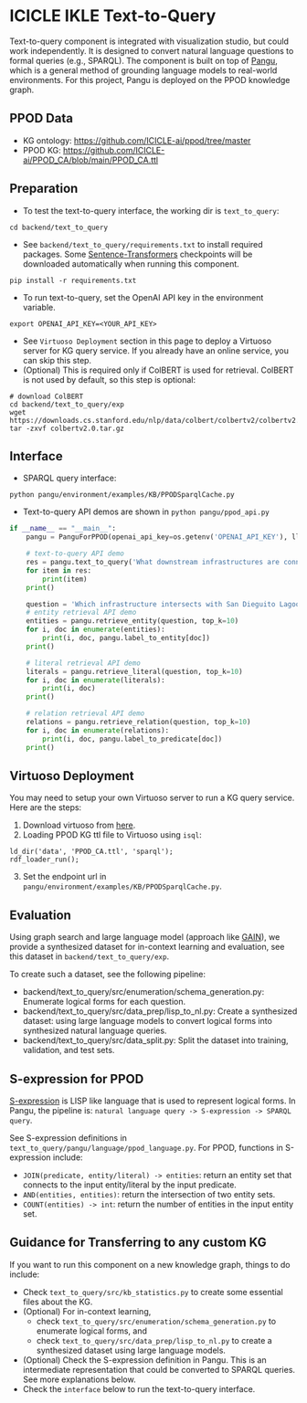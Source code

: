 # ICICLE IKLE Text-to-Query

Text-to-query component is integrated with visualization studio, but could work independently.
It is designed to convert natural language questions to formal queries (e.g., SPARQL).
The component is built on top of [Pangu](https://aclanthology.org/2023.acl-long.270/), which is a general method of grounding language models to real-world environments.
For this project, Pangu is deployed on the PPOD knowledge graph.

## PPOD Data

- KG ontology: https://github.com/ICICLE-ai/ppod/tree/master
- PPOD KG: https://github.com/ICICLE-ai/PPOD_CA/blob/main/PPOD_CA.ttl

## Preparation

- To test the text-to-query interface, the working dir is `text_to_query`:

```shell
cd backend/text_to_query
```

- See `backend/text_to_query/requirements.txt` to install required packages. Some [Sentence-Transformers](https://huggingface.co/sentence-transformers) checkpoints will be
  downloaded automatically when running this component.

```shell
pip install -r requirements.txt
```

- To run text-to-query, set the OpenAI API key in the environment variable.

```shell
export OPENAI_API_KEY=<YOUR_API_KEY>
```

- See `Virtuoso Deployment` section in this page to deploy a Virtuoso server for KG query service. If you already have an online service, you can skip this step.
- (Optional) This is required only if ColBERT is used for retrieval. ColBERT is not used by default, so this step is optional:

```shell
# download ColBERT
cd backend/text_to_query/exp
wget https://downloads.cs.stanford.edu/nlp/data/colbert/colbertv2/colbertv2.0.tar.gz
tar -zxvf colbertv2.0.tar.gz
```

## Interface

- SPARQL query interface:

```shell
python pangu/environment/examples/KB/PPODSparqlCache.py
```

- Text-to-query API demos are shown in `python pangu/ppod_api.py`

```python
if __name__ == "__main__":
    pangu = PanguForPPOD(openai_api_key=os.getenv('OPENAI_API_KEY'), llm_name='gpt-4o')

    # text-to-query API demo
    res = pangu.text_to_query('What downstream infrastructures are connected to adjacent infrastructure in Drakes Estero?')
    for item in res:
        print(item)
    print()

    question = 'Which infrastructure intersects with San Dieguito Lagoon and involves striped mullet?'  # entity: San Dieguito Lagoon, literal: striped mullet
    # entity retrieval API demo
    entities = pangu.retrieve_entity(question, top_k=10)
    for i, doc in enumerate(entities):
        print(i, doc, pangu.label_to_entity[doc])
    print()

    # literal retrieval API demo
    literals = pangu.retrieve_literal(question, top_k=10)
    for i, doc in enumerate(literals):
        print(i, doc)
    print()

    # relation retrieval API demo
    relations = pangu.retrieve_relation(question, top_k=10)
    for i, doc in enumerate(relations):
        print(i, doc, pangu.label_to_predicate[doc])
    print()

```

## Virtuoso Deployment

You may need to setup your own Virtuoso server to run a KG query service. Here are the steps:

1. Download virtuoso from [here](https://github.com/dki-lab/Freebase-Setup).
2. Loading PPOD KG ttl file to Virtuoso using `isql`:

```
ld_dir('data', 'PPOD_CA.ttl', 'sparql');
rdf_loader_run();
```

3. Set the endpoint url in `pangu/environment/examples/KB/PPODSparqlCache.py`.

## Evaluation

Using graph search and large language model (approach like [GAIN](https://aclanthology.org/2024.eacl-srw.7/)), we provide a synthesized dataset for in-context learning and
evaluation, see this dataset in `backend/text_to_query/exp`.

To create such a dataset, see the following pipeline:

- backend/text_to_query/src/enumeration/schema_generation.py: Enumerate logical forms for each question.
- backend/text_to_query/src/data_prep/lisp_to_nl.py: Create a synthesized dataset: using large language models to convert logical forms into synthesized natural language queries.
- backend/text_to_query/src/data_split.py: Split the dataset into training, validation, and test sets.

## S-expression for PPOD

[S-expression](https://arxiv.org/abs/2011.07743) is LISP like language that is used to represent logical forms. In Pangu, the pipeline
is: `natural language query -> S-expression -> SPARQL query`.

See S-expression definitions in `text_to_query/pangu/language/ppod_language.py`. For PPOD, functions in S-expression include:

- `JOIN(predicate, entity/literal) -> entities`: return an entity set that connects to the input entity/literal by the input predicate.
- `AND(entities, entities)`: return the intersection of two entity sets.
- `COUNT(entities) -> int`: return the number of entities in the input entity set.

## Guidance for Transferring to any custom KG

If you want to run this component on a new knowledge graph, things to do include:

- Check `text_to_query/src/kb_statistics.py` to create some essential files about the KG.
- (Optional) For in-context learning,
    - check `text_to_query/src/enumeration/schema_generation.py` to enumerate logical forms, and
    - check `text_to_query/src/data_prep/lisp_to_nl.py` to create a synthesized dataset using large language models.
- (Optional) Check the S-expression definition in Pangu. This is an intermediate representation that could be converted to SPARQL queries. See more explanations below.
- Check the `interface` below to run the text-to-query interface.

